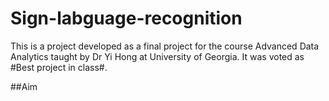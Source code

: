 # Sign-labguage-recognition
This is a project developed as a final project for the course Advanced Data Analytics taught by Dr Yi Hong at University of Georgia. It was voted as #Best project in class#.

##Aim

